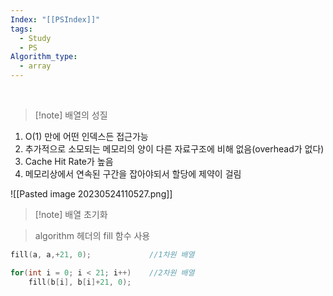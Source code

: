 ```yaml
---
Index: "[[PSIndex]]"
tags:
  - Study
  - PS
Algorithm_type:
  - array
---
```

   
> [!note] 배열의 성질

1. O(1) 만에 어떤 인덱스든 접근가능
2. 추가적으로 소모되는 메모리의 양이 다른 자료구조에 비해 없음(overhead가 없다)
3. Cache Hit Rate가 높음
4. 메모리상에서 연속된 구간을 잡아야되서 할당에 제약이 걸림

![[Pasted image 20230524110527.png]]

> [!note] 배열 초기화

> algorithm 헤더의 fill 함수 사용
```cpp
fill(a, a,+21, 0);             //1차원 배열

for(int i = 0; i < 21; i++)    //2차원 배열
	fill(b[i], b[i]+21, 0);
```
